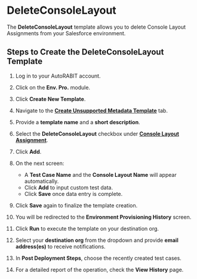 # DeleteConsoleLayout

The **DeleteConsoleLayout** template allows you to delete Console Layout Assignments from your Salesforce environment.

## Steps to Create the DeleteConsoleLayout Template

1. Log in to your AutoRABIT account.
2. Click on the **Env. Pro.** module.
3. Click **Create New Template**.
4. Navigate to the [**Create Unsupported Metadata Template**](https://knowledgebase.autorabit.com/docs/unsupported-metadata-templates) tab.
5. Provide a **template name** and a **short description**.
6. Select the **DeleteConsoleLayout** checkbox under [**Console Layout Assignment**](https://knowledgebase.autorabit.com/docs/consolelayoutsassignments).
7. Click **Add**.

8. On the next screen:
   - A **Test Case Name** and the **Console Layout Name** will appear automatically.
   - Click **Add** to input custom test data.
   - Click **Save** once data entry is complete.

9. Click **Save** again to finalize the template creation.

10. You will be redirected to the **Environment Provisioning History** screen.
11. Click **Run** to execute the template on your destination org.
12. Select your **destination org** from the dropdown and provide **email address(es)** to receive notifications.
13. In **Post Deployment Steps**, choose the recently created test cases.
14. For a detailed report of the operation, check the **View History** page.
